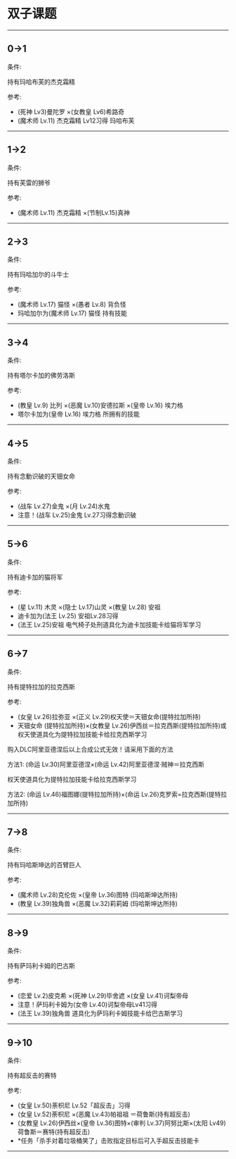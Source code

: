 # 双子课题

---

## 0->1

条件:

持有玛哈布芙的杰克霜精

参考:

* (死神 Lv3)曼陀罗 ×(女教皇 Lv6)希路奇
* (魔术师 Lv.11) 杰克霜精 Lv12习得 玛哈布芙

---

## 1->2

条件:

持有芙雷的狮爷

参考:

* (魔术师 Lv.11) 杰克霜精 ×(节制Lv.15)真神

---

## 2->3

条件:

持有玛哈加尔的斗牛士

参考:

* (魔术师 Lv.17) 猫怪 ×(愚者 Lv.8) 背负怪
* 玛哈加尔为(魔术师 Lv.17) 猫怪 持有技能

---

## 3->4

条件:

持有塔尔卡加的佛劳洛斯

参考:

* (教皇 Lv.9) 比列 ×(恶魔 Lv.10)安德拉斯 ×(皇帝 Lv.16) 埃力格
* 塔尔卡加为(皇帝 Lv.16) 埃力格 所拥有的技能

---

## 4->5

条件:

持有念動识破的天钿女命

参考:

* (战车 Lv.27)金鬼 ×(月 Lv.24)水鬼
* 注意！(战车 Lv.25)金鬼 Lv.27习得念動识破

---

## 5->6

条件:

持有迪卡加的猫将军

参考:

* (星 Lv.11) 木灵 ×(隐士 Lv.17)山灵 ×(教皇 Lv.28) 安祖
* 迪卡加为(法王 Lv.25) 安祖Lv.28习得
* (法王 Lv.25)安祖 电气椅子处刑道具化为迪卡加技能卡给猫将军学习

---

## 6->7

条件:

持有提特拉加的拉克西斯

参考:

* (女皇 Lv.26)拉弥亚 ×(正义 Lv.29)权天使＝天钿女命(提特拉加所持)
* 天钿女命 (提特拉加所持)×(女教皇 Lv.26)伊西丝＝拉克西斯(提特拉加所持)或权天使道具化为提特拉加技能卡给拉克西斯学习

购入DLC阿里亚德涅后以上合成公式无效！请采用下面的方法

方法1: (命运 Lv.30)阿里亚德涅×(命运 Lv.42)阿里亚德涅·贼神＝拉克西斯

权天使道具化为提特拉加技能卡给拉克西斯学习

方法2: (命运 Lv.46)福图娜(提特拉加所持)×(命运 Lv.26)克罗索=拉克西斯(提特拉加所持)

---

## 7->8

条件:

持有玛哈斯坤达的百臂巨人

参考:

* (魔术师 Lv.28)克伦佐 ×(皇帝 Lv.36)图特 (玛哈斯坤达所持)
* (教皇 Lv.39)独角兽 ×(恶魔 Lv.32)莉莉姆 (玛哈斯坤达所持)

---

## 8->9

条件:

持有萨玛利卡姆的巴古斯

参考:

* (恋爱 Lv.2)皮克希 ×(死神 Lv.29)毕舍遮 ×(女皇 Lv.41)诃梨帝母
* 注意！萨玛利卡姆为(女帝 Lv.40)诃梨帝母Lv41习得
* (法王 Lv.39)独角兽 道具化为萨玛利卡姆技能卡给巴古斯学习

---

## 9->10

条件:

持有超反击的赛特

参考:

* (女皇 Lv.50)荼枳尼 Lv.52「超反击」习得
* (女皇 Lv.52)荼枳尼 ×(恶魔 Lv.43)帕祖祖 ＝荷鲁斯(持有超反击)
* (女教皇 Lv.26)伊西丝×(皇帝 Lv.36)图特×(审判 Lv.37)阿努比斯×(太阳 Lv49)荷鲁斯＝赛特(持有超反击)
* *任务「杀手对着垃圾桶笑了」击败指定目标后可入手超反击技能卡

---
